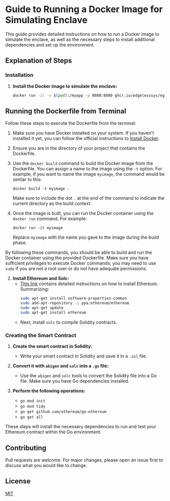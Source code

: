 # Guide to Running a Docker Image for Simulating Enclave

This guide provides detailed instructions on how to run a Docker image to simulate the enclave, as well as the necessary steps to install additional dependencies and set up the environment.

## Explanation of Steps

### Installation 

1. **Install the Docker image to simulate the enclave:**
    ```bash
    docker run -it -v $(pwd):/myapp -p 8080:8080 ghcr.io/edgelesssys/ego-dev
    ```


## Running the Dockerfile from Terminal

Follow these steps to execute the Dockerfile from the terminal:

1. Make sure you have Docker installed on your system. If you haven't installed it yet, you can follow the official instructions to [Install Docker](https://docs.docker.com/get-docker/).

2. Ensure you are in the directory of your project that contains the Dockerfile.

3. Use the `docker build` command to build the Docker image from the Dockerfile. You can assign a name to the image using the `-t` option. For example, if you want to name the image `myimage`, the command would be similar to this:

   ```
   docker build -t myimage .
   ```

   Make sure to include the dot `.` at the end of the command to indicate the current directory as the build context.

4. Once the image is built, you can run the Docker container using the `docker run` command. For example:

   ```
   docker run -it myimage
   ```

   Replace `myimage` with the name you gave to the image during the build phase.

By following these commands, you should be able to build and run the Docker container using the provided Dockerfile. Make sure you have sufficient privileges to execute Docker commands; you may need to use `sudo` if you are not a root user or do not have adequate permissions.



2. **Install Ethereum and Solc:**
    - [This link](https://stackoverflow.com/questions/47257800/error-when-installing-ethereum-package-ethereum-has-no-installation-candidate) contains detailed instructions on how to install Ethereum. Summarizing:
        ```bash
        sudo apt-get install software-properties-common
        sudo add-apt-repository -y ppa:ethereum/ethereum
        sudo apt-get update
        sudo apt-get install ethereum
        ```
    - Next, install `solc` to compile Solidity contracts.

### Creating the Smart Contract

1. **Create the smart contract in Solidity:** 
    - Write your smart contract in Solidity and save it in a `.sol` file.

2. **Convert it with `abigen` and `solc` into a `.go` file:**
    - Use the `abigen` and `solc` tools to convert the Solidity file into a Go file. Make sure you have Go dependencies installed.

3. **Perform the following operations:**
    - `go mod init`
    - `go mod tidy`
    - `go get github.com/ethereum/go-ethereum`
    - `go get all`

These steps will install the necessary dependencies to run and test your Ethereum contract within the Go environment.

## Contributing

Pull requests are welcome. For major changes, please open an issue first to discuss what you would like to change.

## License

[MIT](https://choosealicense.com/licenses/mit/)
